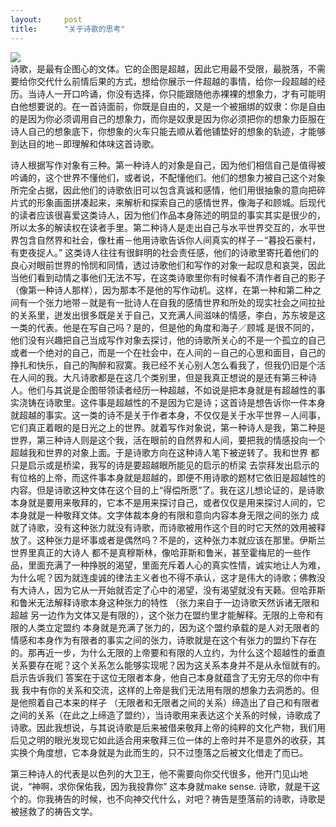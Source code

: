 ```yaml
---
layout:     post
title:      "关于诗歌的思考"
---
```


<p>
<img src="https://imglf3.lf127.net/img/Ym5mTGREby9xcDgreldtNDRkY2NhblA4U0N0QzNmdHlQM2M4SWwrMDhrekFtdVJWUFdCTUpBPT0.jpg?=imageView&amp;thumbnail=500x0&amp;quality=96&amp;stripmeta=0&amp;type=jpg%7Cwatermark&amp;type=2" smallsrc="https://imglf3.lf127.net/img/Ym5mTGREby9xcDgreldtNDRkY2NhblA4U0N0QzNmdHlQM2M4SWwrMDhrekFtdVJWUFdCTUpBPT0.jpg?=imageView&amp;thumbnail=164x164&amp;quality=96&amp;stripmeta=0&amp;type=jpg%7Cwatermark&amp;type=2" /><br />
诗歌，是最有企图心的文体。它的企图是超越，因此它用最不受限，最脱落，不需要给你交代什么前情后果的方式，想给你展示一件超越的事情，给你一段超越的经历。当诗人一开口吟诵，你没有选择，你只能跟随他赤裸裸的想象力，才有可能明白他想要说的。在一首诗面前，你既是自由的，又是一个被捆绑的奴隶：你是自由的是因为你必须调用自己的想象力，而你是奴隶是因为你必须把你的想象力臣服在诗人自己的想象底下，你想象的火车只能去顺从着他铺垫好的想象的轨迹，才能够到达目的地－即理解和体味这首诗歌。
</p>
<p>
诗人根据写作对象有三种。第一种诗人的对象是自己，因为他们相信自己是值得被吟诵的，这个世界不懂他们，或者说，不配懂他们。他们的想象力被自己这个对象所完全占据，因此他们的诗歌依旧可以包含真诚和感情，他们用很抽象的意向把碎片式的形象画面拼凑起来，来解析和探索自己的感情世界，像海子和顾城。后现代的读者应该很喜爱这类诗人，因为他们作品本身陈述的明显的事实其实是很少的，所以太多的解读权在读者手里。第二种诗人是走出自己与水平世界交互的，水平世界包含自然界和社会，像杜甫－他用诗歌告诉你人间真实的样子－“暮投石豪村，有吏夜捉人。” 这类诗人往往有很鲜明的社会责任感，他们的诗歌里寄托着他们的良心对眼前世界的怜悯和同情，透过诗歌他们和写作的对象一起叹息和哀哭，因此当他们看到动情之事他们无法不写，在这类诗歌里你有时候看不清作者自己的影子（像第一种诗人那样），因为那本不是他的写作动机。这样，在第一种和第二种之间有一个张力地带－就是有一批诗人在自我的感情世界和所处的现实社会之间拉扯的关系里，迸发出很多既是关于自己，又充满人间滋味的情感，李白，苏东坡是这一类的代表。他是在写自己吗？是的，但是他的角度和海子／顾城 是很不同的，他们没有兴趣把自己当成写作对象去探讨，他的诗歌所关心的不是一个孤立的自己或者一个绝对的自己，而是一个在社会中，在人间的－自己的心思和面目，自己的挣扎和快乐，自己的陶醉和寂寞。我已经不关心别人怎么看我了，但我仍旧是个活在人间的我。大凡诗歌都是在这几个类别里，但是我真正想说的是还有第三种诗人。他们与其说是企图带领读者经历一种超越，不如说是把本身就是有超越性的事实浇铸在诗歌里。这件事是超越性的不是因为它是诗；这首诗是想告诉你一件本身就超越的事实。这一类的诗不是关于作者本身，不仅仅是关于水平世界－人间事，它们真正着眼的是日光之上的世界。就着写作对象说，第一种诗人是我，第二种是世界，第三种诗人则是这个我，活在眼前的自然界和人间，要把我的情感投向一个超越我和世界的对象上面。于是诗歌方向在这种诗人笔下被逆转了。我和世界 都只是启示或是桥梁，我写的诗是要超越眼所能见的启示的桥梁 去崇拜发出启示的有位格的上帝，而这件事本身就是超越的，即便不用诗歌的题材它依旧是超越性的内容。但是诗歌这种文体在这个目的上“得偿所愿”了。我在这儿想论证的，是诗歌本身就是要用来敬拜的，它本不是用来探讨自己，或者仅仅是用来探讨人间的，它本身就是一种敬拜文体。文字体裁本身的有限和意向内容本身无限之间的张力 成就了诗歌，没有这种张力就没有诗歌，而诗歌被用作这个目的时它天然的效用被释放了。这种张力是坏事或者是偶然吗？不是的，这种张力本就应该在那里。伊斯兰世界里真正的大诗人 都不是真穆斯林，像哈菲斯和鲁米，甚至霍梅尼的一些作品，里面充满了一种挣脱的渴望，里面充斥着人心的真实性情，诚实地让人为难，为什么呢？因为就连虔诚的律法主义者也不得不承认，这才是伟大的诗歌；佛教没有大诗人，因为它从一开始就否定了心中的渴望，没有渴望就没有天籁。但哈菲斯和鲁米无法解释诗歌本身这种张力的特性 （张力来自于一边诗歌天然诉诸无限和超越 另一边作为文体又是有限的），这个张力在盟约里才能解释。无限的上帝和有限的人类立定盟约 本身就是充满了张力的，因为这个盟约承载的是人对无限者的情感和本身作为有限者的事实之间的张力，诗歌就是在这个有张力的盟约下存在的。那再近一步，为什么无限的上帝要和有限的人立约，为什么这个超越性的垂直关系要存在呢？这个关系怎么能够实现呢？因为这关系本身并不是从永恒就有的。启示告诉我们 答案在于这位无限者本身，他自己本身就蕴含了无穷无尽的你中有我 我中有你的关系和交流，这样的上帝是我们无法用有限的想象力去洞悉的。但是他照着自己本来的样子 （无限者和无限者之间的关系）缔造出了自己和有限者之间的关系（在此之上缔造了盟约），当诗歌用来表达这个关系的时候，诗歌成了诗歌。因此我想说，与其说诗歌是后来被借来敬拜上帝的纯粹的文化产物，我们用后见之明的眼光发现它如此适合用来敬拜三位一体的上帝时并不是意外的收获，其实换个角度想，它本身就是为此而生的，只不过堕落之后被文化借走了而已。
</p>
<p>
第三种诗人的代表是以色列的大卫王，他不需要向你交代很多，他开门见山地说，“神啊，求你保佑我，因为我投靠你” 这本身就make sense. 诗歌，就是干这个的。你我祷告的时候，也不向神交代什么，对吧？祷告是堕落前的诗歌，诗歌是被拯救了的祷告文学。
</p>
